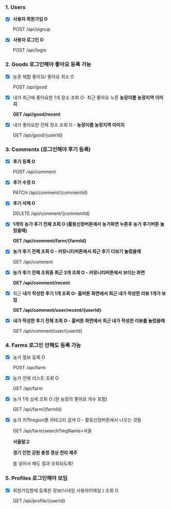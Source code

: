 ### 1. Users

- [x]  **사용자 회원가입 O**
    
    POST /api/signup
    
- [x]  **사용자 로그인 O**
    
    POST /api/login


### 2. Goods 로그인해야 좋아요 등록 가능

- [x]  농촌 체험 좋아요/ 좋아요 취소  O 
    
    POST /api/good
 

    
- [x]  내가 최근에 좋아요한 1개  장소 조회 O- 최근 좋아요 누른 **농장이름 농장지역 이미지**
    
    **GET /api/good/recent**
    

    
- [x]  내가 좋아요한 전체 장소 조회 O -  **농장이름 농장지역 이미지**
    
    GET /api/good/{userId}
    

    

### 3. Comments (로그인해야 후기 등록)

- [x]  **후기 등록 O**
    
    POST /api/comment
    
- [x]  **후기 수정 O**
    
    PATCH /api/comment/{commentId}
    
- [x]  **후기 삭제 O**
    
    DELETE /api/comment/{commentId}
    
- [x]  **1개의** **농가 후기 전체 조회 O  (활동신청버튼에서 농가화면 누른후 농가 후기버튼 눌렀을때)**
    
    **GET /api/comment/farm/{farmId}**
    
  
    
- [x]  **농가 후기 전체 조회 O - 커뮤니티버튼에서 최근 후기 더보기 눌렀을때**
    
    GET /api/comment
    
   
    
- [x]  **농가 후기 전체 조회중 최근 3개 조회 O - 커뮤니티버튼에서 보이는 화면**
    
    **GET /api/comment/recent**
    

    
- [x]  최근 **내가 작성한 후기 1개 조회 O- 홈버튼 화면에서 최근 내가 작성한 리뷰 1개가 보임**
    
    **GET /api/comment/user/recent/{userId}**
    

    
- [x]  **내가 작성한 후기 전체 조회 O - 홈버튼 화면에서 최근 내가 작성한 리뷰를 눌렀을때**
    
    GET /api/comment/user/{userId}
    



### 4. Farms 로그인 안해도 등록 가능

- [x]  농가 정보 등록 O
    
    POST /api/farm
    

    
- [x]  농가 전체 리스트 조회 O
    
    GET /api/farm
    

    
- [x]  농가 1개 상세 조회 O (한 농장의 좋아요 개수 포함)
    
    GET /api/farm/{farmId}

    

- [x]  농가 지역region별  카테고리 검색 O - 활동신청버튼에서 나오는 것들
    
     GET /api/farm/search?regName=서울
    
    **서울말고**
    
    **경기 인천 강원 충청 경상 전라 제주**
    
    를 넣어서 해도 결과 조회되도록!
    

    

### 5. Profiles 로그인해야 보임

- [x]  회원가입할때 등록한 정보(닉네임 사용자이메일 ) 조회 O
    
    GET /api/profile/{userId}
    

